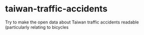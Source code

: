 # taiwan-traffic-accidents
Try to make the open data about Taiwan traffic accidents readable (particularly relating to bicycles
